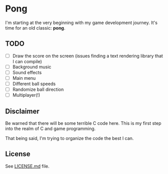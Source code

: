# Pong

I'm starting at the very beginning with my game development journey. It's time
for an old classic: **pong**.

## TODO

- [ ] Draw the score on the screen (issues finding a text rendering library that I can compile)
- [ ] Background music
- [ ] Sound effects
- [ ] Main menu
- [ ] Different ball speeds
- [ ] Randomize ball direction
- [ ] Multiplayer(!)

## Disclaimer

Be warned that there will be some terrible C code here. This is my first step
into the realm of C and game programming.

That being said, I'm trying to organize the code the best I can.

## License

See [LICENSE.md](LICENSE.md) file.
